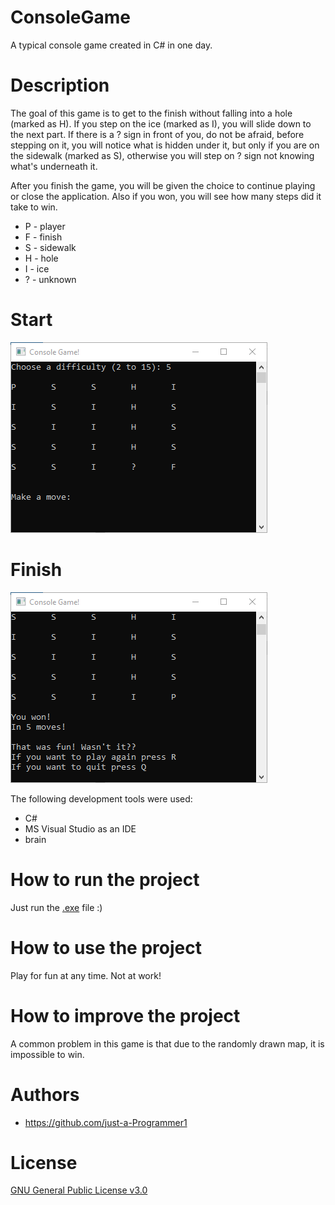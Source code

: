 # ConsoleGame
A typical console game created in C# in one day.

# Description
The goal of this game is to get to the finish without falling into a hole (marked as H).
If you step on the ice (marked as I), you will slide down to the next part.
If there is a ? sign in front of you, do not be afraid, before stepping on it, you will notice what is hidden under it, but only if you are on the sidewalk (marked as S), otherwise you will step on ? sign not knowing what's underneath it.

After you finish the game, you will be given the choice to continue playing or close the application. Also if you won, you will see how many steps did it take to win.

- P - player
- F - finish
- S - sidewalk
- H - hole
- I - ice
- ? - unknown

# Start
![](images/start.png)

# Finish
![](images/finish.png)

The following development tools were used:
- C#
- MS Visual Studio as an IDE
- brain

# How to run the project
Just run the [.exe](ConsoleGame/bin/Debug/ConsoleGame.exe) file :)

# How to use the project
Play for fun at any time. Not at work!

# How to improve the project
A common problem in this game is that due to the randomly drawn map, it is impossible to win.

# Authors
- https://github.com/just-a-Programmer1

# License
[GNU General Public License v3.0](LICENSE)
